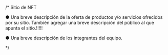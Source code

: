 /* 
Sitio de NFT 

● Una breve descripción de la oferta de productos y/o servicios ofrecidos por su
sitio. También agregar una breve descripción del público al que apunta el sitio.!!!!!

● Una breve descripción de los integrantes del equipo.

*/
